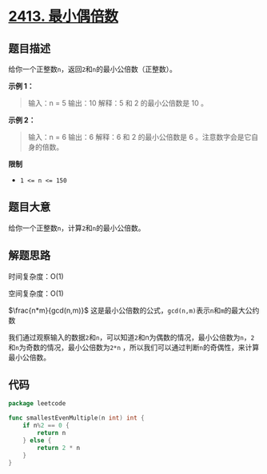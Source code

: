 # [2413. 最小偶倍数](https://leetcode.cn/problems/smallest-even-multiple/)

## 题目描述

给你一个正整数`n`，返回`2`和`n`的最小公倍数（正整数）。

**示例 1：**

> 输入：n = 5
> 输出：10
> 解释：5 和 2 的最小公倍数是 10 。

**示例 2：**

> 输入：n = 6
> 输出：6
> 解释：6 和 2 的最小公倍数是 6 。注意数字会是它自身的倍数。

**限制**

* `1 <= n <= 150`

## 题目大意

给你一个正整数`n`，计算`2`和`n`的最小公倍数。

## 解题思路

时间复杂度：O(1)

空间复杂度：O(1)

$\frac{n*m}{gcd(n,m)}$ 这是最小公倍数的公式，`gcd(n,m)`表示`n`和`m`的最大公约数

我们通过观察输入的数据`2`和`n`，可以知道`2`和n为偶数的情况，最小公倍数为`n`，`2`和`n`为奇数的情况，最小公倍数为`2*n`
，所以我们可以通过判断`n`的奇偶性，来计算最小公倍数。

## 代码

```go
package leetcode

func smallestEvenMultiple(n int) int {
	if n%2 == 0 {
		return n
	} else {
		return 2 * n
	}
}
```
